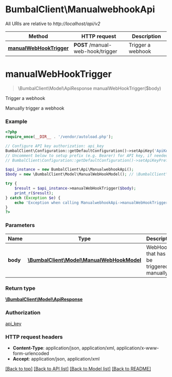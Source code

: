 # BumbalClient\ManualwebhookApi

All URIs are relative to *http://localhost/api/v2*

Method | HTTP request | Description
------------- | ------------- | -------------
[**manualWebHookTrigger**](ManualwebhookApi.md#manualWebHookTrigger) | **POST** /manual-web-hook/trigger | Trigger a webhook


# **manualWebHookTrigger**
> \BumbalClient\Model\ApiResponse manualWebHookTrigger($body)

Trigger a webhook

Manually trigger a webhook

### Example
```php
<?php
require_once(__DIR__ . '/vendor/autoload.php');

// Configure API key authorization: api_key
BumbalClient\Configuration::getDefaultConfiguration()->setApiKey('ApiKey', 'YOUR_API_KEY');
// Uncomment below to setup prefix (e.g. Bearer) for API key, if needed
// BumbalClient\Configuration::getDefaultConfiguration()->setApiKeyPrefix('ApiKey', 'Bearer');

$api_instance = new BumbalClient\Api\ManualwebhookApi();
$body = new \BumbalClient\Model\ManualWebHookModel(); // \BumbalClient\Model\ManualWebHookModel | WebHook that has to be triggered manually

try {
    $result = $api_instance->manualWebHookTrigger($body);
    print_r($result);
} catch (Exception $e) {
    echo 'Exception when calling ManualwebhookApi->manualWebHookTrigger: ', $e->getMessage(), PHP_EOL;
}
?>
```

### Parameters

Name | Type | Description  | Notes
------------- | ------------- | ------------- | -------------
 **body** | [**\BumbalClient\Model\ManualWebHookModel**](../Model/ManualWebHookModel.md)| WebHook that has to be triggered manually | [optional]

### Return type

[**\BumbalClient\Model\ApiResponse**](../Model/ApiResponse.md)

### Authorization

[api_key](../../README.md#api_key)

### HTTP request headers

 - **Content-Type**: application/json, application/xml, application/x-www-form-urlencoded
 - **Accept**: application/json, application/xml

[[Back to top]](#) [[Back to API list]](../../README.md#documentation-for-api-endpoints) [[Back to Model list]](../../README.md#documentation-for-models) [[Back to README]](../../README.md)

